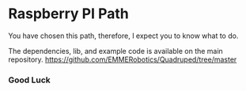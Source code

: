 # Raspberry PI Path
You have chosen this path, therefore, I expect you to know what to do.

The dependencies, lib, and example code is available on the main repository.
https://github.com/EMMERobotics/Quadruped/tree/master
### Good Luck